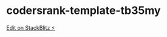 # codersrank-template-tb35my

[Edit on StackBlitz ⚡️](https://stackblitz.com/edit/codersrank-template-tb35my)